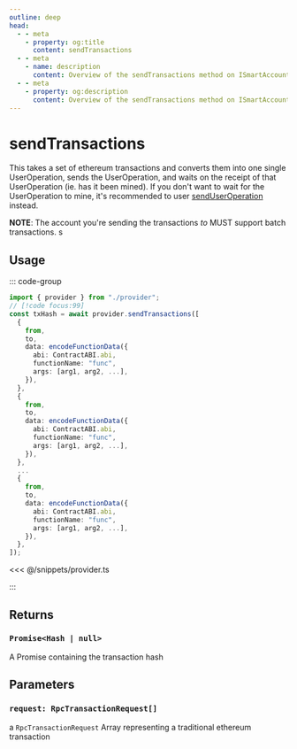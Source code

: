 ```yaml
---
outline: deep
head:
  - - meta
    - property: og:title
      content: sendTransactions
  - - meta
    - name: description
      content: Overview of the sendTransactions method on ISmartAccountProvider
  - - meta
    - property: og:description
      content: Overview of the sendTransactions method on ISmartAccountProvider
---
```


# sendTransactions

This takes a set of ethereum transactions and converts them into one single UserOperation, sends the UserOperation, and waits on the receipt of that UserOperation (ie. has it been mined). If you don't want to wait for the UserOperation to mine, it's recommended to user [sendUserOperation](./sendUserOperation) instead.

**NOTE**: The account you're sending the transactions _to_ MUST support batch transactions.
s

## Usage

::: code-group

```ts [example.ts]
import { provider } from "./provider";
// [!code focus:99]
const txHash = await provider.sendTransactions([
  {
    from,
    to,
    data: encodeFunctionData({
      abi: ContractABI.abi,
      functionName: "func",
      args: [arg1, arg2, ...],
    }),
  },
  {
    from,
    to,
    data: encodeFunctionData({
      abi: ContractABI.abi,
      functionName: "func",
      args: [arg1, arg2, ...],
    }),
  },
  ...
  {
    from,
    to,
    data: encodeFunctionData({
      abi: ContractABI.abi,
      functionName: "func",
      args: [arg1, arg2, ...],
    }),
  },
]);
```

<<< @/snippets/provider.ts

:::

## Returns

### `Promise<Hash | null>`

A Promise containing the transaction hash

## Parameters

### `request: RpcTransactionRequest[]`

a `RpcTransactionRequest` Array representing a traditional ethereum transaction
